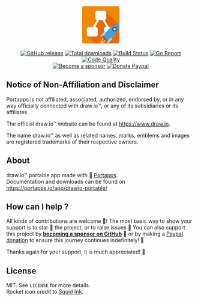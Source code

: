 <p align="center"><a href="https://portapps.io/app/drawio-portable/" target="_blank"><img width="100" src="https://github.com/portapps/drawio-portable/blob/master/res/papp.png"></a></p>

<p align="center">
  <a href="https://portapps.io/app/drawio-portable/#download"><img src="https://img.shields.io/github/release/portapps/drawio-portable.svg?style=flat-square" alt="GitHub release"></a>
  <a href="https://portapps.io/app/drawio-portable/#download"><img src="https://img.shields.io/github/downloads/portapps/drawio-portable/total.svg?style=flat-square" alt="Total downloads"></a>
  <a href="https://travis-ci.com/portapps/drawio-portable"><img src="https://img.shields.io/travis/com/portapps/drawio-portable/master.svg?style=flat-square" alt="Build Status"></a>
  <a href="https://goreportcard.com/report/github.com/portapps/drawio-portable"><img src="https://goreportcard.com/badge/github.com/portapps/drawio-portable?style=flat-square" alt="Go Report"></a>
  <a href="https://app.codacy.com/gh/portapps/drawio-portable"><img src="https://img.shields.io/codacy/grade/2a33ee1ad86f4d00acbd685c00b910db.svg?style=flat-square" alt="Code Quality"></a>
  <br /><a href="https://github.com/sponsors/crazy-max"><img src="https://img.shields.io/badge/sponsor-crazy--max-181717.svg?logo=github&style=flat-square" alt="Become a sponsor"></a>
  <a href="https://www.paypal.me/crazyws"><img src="https://img.shields.io/badge/donate-paypal-00457c.svg?logo=paypal&style=flat-square" alt="Donate Paypal"></a>
</p>

## Notice of Non-Affiliation and Disclaimer

Portapps is not affiliated, associated, authorized, endorsed by, or in any way officially connected with draw.io™, or any of its subsidiaries or its affiliates.

The official draw.io™ website can be found at https://www.draw.io.

The name draw.io™ as well as related names, marks, emblems and images are registered trademarks of their respective owners.

## About

draw.io™ portable app made with 🚀 [Portapps](https://portapps.io).<br />
Documentation and downloads can be found on https://portapps.io/app/drawio-portable/

## How can I help ?

All kinds of contributions are welcome :raised_hands:! The most basic way to show your support is to star :star2: the project, or to raise issues :speech_balloon: You can also support this project by [**becoming a sponsor on GitHub**](https://github.com/sponsors/crazy-max) :clap: or by making a [Paypal donation](https://www.paypal.me/crazyws) to ensure this journey continues indefinitely! :rocket:

Thanks again for your support, it is much appreciated! :pray:

## License

MIT. See `LICENSE` for more details.<br />
Rocket icon credit to [Squid Ink](http://thesquid.ink).
